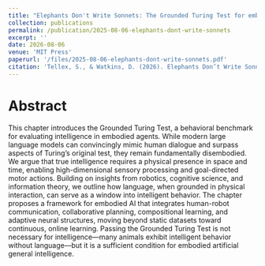 ```yaml
---
title: "Elephants Don't Write Sonnets: The Grounded Turing Test for embodied AI"
collection: publications
permalink: /publication/2025-08-06-elephants-dont-write-sonnets
excerpt: ''
date: 2026-08-06
venue: 'MIT Press'
paperurl: '/files/2025-08-06-elephants-dont-write-sonnets.pdf'
citation: 'Tellex, S., & Watkins, D. (2026). Elephants Don’t Write Sonnets: The Grounded Turing Test for Embodied AI. In G. Konidaris (Ed.), Designing an Intelligence. MIT Press. (Forthcoming)'
---
```


# Abstract
This chapter introduces the Grounded Turing Test, a behavioral benchmark for evaluating intelligence in embodied agents. While modern large language models can convincingly mimic human dialogue and surpass aspects of Turing’s original test, they remain fundamentally disembodied. We argue that true intelligence requires a physical presence in space and time, enabling high-dimensional sensory processing and goal-directed motor actions. Building on insights from robotics, cognitive science, and information theory, we outline how language, when grounded in physical interaction, can serve as a window into intelligent behavior. The chapter proposes a framework for embodied AI that integrates human-robot communication, collaborative planning, compositional learning, and adaptive neural structures, moving beyond static datasets toward continuous, online learning. Passing the Grounded Turing Test is not necessary for intelligence—many animals exhibit intelligent behavior without language—but it is a sufficient condition for embodied artificial general intelligence.
